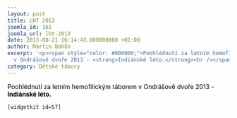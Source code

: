 ```yaml
---
layout: post
title: LHT 2013
joomla_id: 161
joomla_url: lht-2013
date: 2013-08-21 16:14:43.000000000 +02:00
author: Martin Bohůn
excerpt: '<p><span style="color: #000000;">Poohlédnutí za letním hemofilickým táborem
  v Ondrášově dvoře 2013 - <strong>Indiánské léto.</strong><br /></span></p>'
category: Dětské tábory
---
```

<p><span style="color: #000000;">Poohlédnutí za letním hemofilickým táborem v Ondrášově dvoře 2013 - <strong>Indiánské léto.</strong><br /></span></p>

<p><code>[widgetkit id=57]</code></p>
